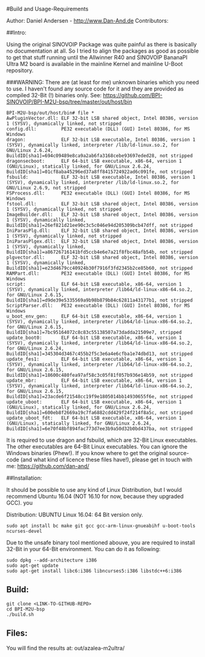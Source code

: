 
#Build and Usage-Requirements

Author: Daniel Andersen - http://www.Dan-And.de 
Contributors: 


##Intro:

Using the original SINOVOIP Package was quite painful as there is basically no documentation at all. So I tried to align the packages 
as good as possible to get that stuff running until the Allwinner R40 and SINOVOIP BananaPI Ultra M2 board is available in the mainline 
Kernel and mainline U-Boot repository. 


###WARNING: 
There are (at least for me) unknown binaries which you need to use. I haven't found any source code for it and they are provided as compiled 
32-Bit (!) binaries only. 
See: https://github.com/BPI-SINOVOIP/BPI-M2U-bsp/tree/master/out/host/bin 

```
BPI-M2U-bsp/out/host/bin# file *
AwPluginVector.dll: ELF 32-bit LSB shared object, Intel 80386, version 1 (SYSV), dynamically linked, not stripped
config.dll:         PE32 executable (DLL) (GUI) Intel 80386, for MS Windows
dragon:             ELF 32-bit LSB executable, Intel 80386, version 1 (SYSV), dynamically linked, interpreter /lib/ld-linux.so.2, for GNU/Linux 2.6.24, BuildID[sha1]=694c09489e8ca9a2ab6fa3168cebe93697eded28, not stripped
dragonsecboot:      ELF 64-bit LSB executable, x86-64, version 1 (GNU/Linux), statically linked, for GNU/Linux 2.6.24, BuildID[sha1]=01cf8aba45296ed37a8ff8415724922ad6c091fe, not stripped
fsbuild:            ELF 32-bit LSB executable, Intel 80386, version 1 (SYSV), dynamically linked, interpreter /lib/ld-linux.so.2, for GNU/Linux 2.6.9, not stripped
FSProcess.dll:      PE32 executable (DLL) (GUI) Intel 80386, for MS Windows
fstool.dll:         ELF 32-bit LSB shared object, Intel 80386, version 1 (SYSV), dynamically linked, not stripped
ImageBuilder.dll:   ELF 32-bit LSB shared object, Intel 80386, version 1 (SYSV), dynamically linked, BuildID[sha1]=26ef821d21ee90c3c5c046e94d205309bcb47dff, not stripped
IniParasPlg.dll:    ELF 32-bit LSB shared object, Intel 80386, version 1 (SYSV), dynamically linked, not stripped
IniParasPlgex.dll:  ELF 32-bit LSB shared object, Intel 80386, version 1 (SYSV), dynamically linked, BuildID[sha1]=a86726716141bfd5ccb4e6e7a21f8fbc48afb54b, not stripped
plgvector.dll:      ELF 32-bit LSB shared object, Intel 80386, version 1 (SYSV), dynamically linked, BuildID[sha1]=e23d4679cc40924b30f7916f3fd2345b2ce85b60, not stripped
RAMPart.dll:        PE32 executable (DLL) (GUI) Intel 80386, for MS Windows
script:             ELF 64-bit LSB executable, x86-64, version 1 (SYSV), dynamically linked, interpreter /lib64/ld-linux-x86-64.so.2, for GNU/Linux 2.6.15, BuildID[sha1]=d9de39e5335569a9b98b879b84c62811a43177b1, not stripped
ScriptParser.dll:   PE32 executable (DLL) (GUI) Intel 80386, for MS Windows
u_boot_env_gen:     ELF 64-bit LSB executable, x86-64, version 1 (SYSV), dynamically linked, interpreter /lib64/ld-linux-x86-64.so.2, for GNU/Linux 2.6.15, BuildID[sha1]=7bc95164072c8c83c55138507a73dadda21509e7, stripped
update_boot0:       ELF 64-bit LSB executable, x86-64, version 1 (SYSV), dynamically linked, interpreter /lib64/ld-linux-x86-64.so.2, for GNU/Linux 2.6.24, BuildID[sha1]=345304d3467c455b2f5c3e6a4e6cfba1e74dbd13, not stripped
update_fes1:        ELF 64-bit LSB executable, x86-64, version 1 (SYSV), dynamically linked, interpreter /lib64/ld-linux-x86-64.so.2, for GNU/Linux 2.6.15, BuildID[sha1]=18600c480fea97af58c3c05f81f057b936e14b59, not stripped
update_mbr:         ELF 64-bit LSB executable, x86-64, version 1 (SYSV), dynamically linked, interpreter /lib64/ld-linux-x86-64.so.2, for GNU/Linux 2.6.15, BuildID[sha1]=23acde6f21548cc19f9e1805014bb14930655f6e, not stripped
update_uboot:       ELF 64-bit LSB executable, x86-64, version 1 (GNU/Linux), statically linked, for GNU/Linux 2.6.24, BuildID[sha1]=600eb8f2669a19c7fa6882cdd429f24f214f8a5c, not stripped
update_uboot_fdt:   ELF 64-bit LSB executable, x86-64, version 1 (GNU/Linux), statically linked, for GNU/Linux 2.6.24, BuildID[sha1]=6e70f48bf894fac773d7ee3b9a50d32b0bd437ba, not stripped
```

It is required to use dragon and fsbuild, which are 32-Bit Linux executables. The other executables are 64-Bit Linux executables. You can ignore the Windows binaries (Phew!). 
If you know where to get the original source-code (and what kind of licence these files have!), please get in touch with me: https://github.com/dan-and/ 


##Installation: 

It should be possible to use any kind of Linux Distribution, but I would recommend Ubuntu 16.04 (NOT 16.10 for now, because they upgraded GCC). 
you 

Distribution:  UBUNTU Linux 16.04: 64 Bit version only.
```
sudo apt install bc make git gcc gcc-arm-linux-gnueabihf u-boot-tools ncurses-devel
```
Due to the unsafe binary tool mentioned abouve, you are required to install 32-Bit in your 64-Bit environment. You can do it as following: 
```
sudo dpkg --add-architecture i386
sudo apt-get update
sudo apt-get install libc6:i386 libncurses5:i386 libstdc++6:i386
```

## Build: 
```
git clone <LINK-TO-GITHUB-REPO> 
cd BPI-M2U-bsp
./build.sh
```

## Files: 

You will find the results at:     out/azalea-m2ultra/


